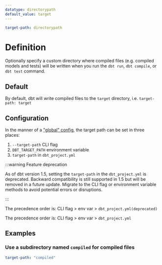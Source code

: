 ```yaml
---
datatype: directorypath
default_value: target
---
```

<File name='dbt_project.yml'>

```yml
target-path: directorypath
```

</File>

# Definition
Optionally specify a custom directory where compiled files (e.g. compiled models and tests) will be written when you run the `dbt run`, `dbt compile`, or `dbt test` command.



## Default
By default, dbt will write compiled files to the `target` directory, i.e. `target-path: target`

<VersionBlock firstVersion="1.2">

## Configuration

In the manner of a ["global" config](global-configs), the target path can be set in three places:
1. `--target-path` CLI flag
2. `DBT_TARGET_PATH` environment variable
3. `target-path` in `dbt_project.yml`

<VersionBlock firstVersion="1.5">

:::warning Feature deprecation

As of dbt version 1.5, setting the `target-path` in the `dbt_project.yml` is deprecated. Backward compatibility is still supported in 1.5 but will be removed in a future update. Migrate to the CLI flag or environment variable methods to avoid potential errors or disruptions.

:::

The precedence order is: CLI flag > env var > `dbt_project.yml(deprecated)`

</VersionBlock>

<VersionBlock lastVersion="1.4">

The precedence order is: CLI flag > env var > `dbt_project.yml`

</VersionBlock>

</VersionBlock>

## Examples
### Use a subdirectory named `compiled` for compiled files

<File name='dbt_project.yml'>

```yml
target-path: "compiled"
```

</File>
